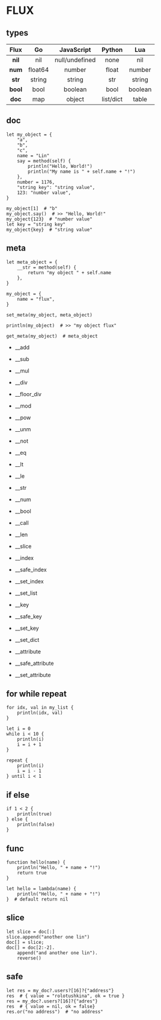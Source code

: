# FLUX

## types

|   Flux   |   Go    |   JavaScript   |  Python   |   Lua   |
| :------: | :-----: | :------------: | :-------: | :-----: |
| **nil**  |   nil   | null/undefined |   none    |   nil   |
| **num**  | float64 |     number     |   float   | number  |
| **str**  | string  |     string     |    str    | string  |
| **bool** |  bool   |    boolean     |   bool    | boolean |
| **doc**  |   map   |     object     | list/dict |  table  |

## doc

```flux
let my_object = {
    "a",
    "b",
    "c",
    name = "Lin"
    say = method(self) {
        println("Hello, World!")
        println("My name is " + self.name + "!")
    },
    number = 1176,
    "string key": "string value",
    123: "number value",
}

my_object[1]  # "b"
my_object.say()  # >> "Hello, World!"
my_object{123}  # "number value"
let key = "string key"
my_object{key}  # "string value"
```

## meta

```flux
let meta_object = {
    __str = method(self) {
        return "my object " + self.name
    },
}

my_object = {
    name = "flux",
}

set_meta(my_object, meta_object)

println(my_object)  # >> "my object flux"

get_meta(my_object)  # meta_object
```

- \_\_add
- \_\_sub
- \_\_mul
- \_\_div
- \_\_floor_div
- \_\_mod
- \_\_pow

- \_\_unm
- \_\_not

- \_\_eq
- \_\_lt
- \_\_le

- \_\_str
- \_\_num
- \_\_bool

- \_\_call
- \_\_len

- \_\_slice

- \_\_index
- \_\_safe_index
- \_\_set_index
- \_\_set_list

- \_\_key
- \_\_safe_key
- \_\_set_key
- \_\_set_dict

- \_\_attribute
- \_\_safe_attribute
- \_\_set_attribute

## for while repeat

```flux
for idx, val in my_list {
    println(idx, val)
}

let i = 0
while i < 10 {
    println(i)
    i = i + 1
}

repeat {
    println(i)
    i = i - 1
} until i < 1
```

## if else

```flux
if 1 < 2 {
    println(true)
} else {
    println(false)
}
```

## func

```flux
function hello(name) {
    println("Hello, " + name + "!")
    return true
}

let hello = lambda(name) {
    println("Hello, " + name + "!")
}  # default return nil
```

## slice

```flux
let slice = doc[:]
slice.append("another one lin")
doc[] = slice;
doc[] = doc[2:-2].
    append("and another one lin").
    reverse()
```

## safe

```flux
let res = my_doc?.users?[16]?{"address"}
res  # { value = "rolotushkina", ok = true }
res = my_doc?.users?[16]?{"adres"}
res  # { value = nil, ok = false}
res.or("no address")  # "no address"
```
